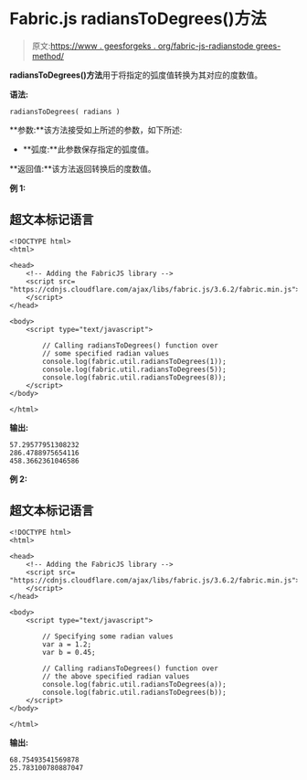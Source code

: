 # Fabric.js radiansToDegrees()方法

> 原文:[https://www . geesforgeks . org/fabric-js-radianstode grees-method/](https://www.geeksforgeeks.org/fabric-js-radianstodegrees-method/)

**radiansToDegrees()方法**用于将指定的弧度值转换为其对应的度数值。

**语法:**

```
radiansToDegrees( radians )
```

**参数:**该方法接受如上所述的参数，如下所述:

*   **弧度:**此参数保存指定的弧度值。

**返回值:**该方法返回转换后的度数值。

**例 1:**

## 超文本标记语言

```
<!DOCTYPE html>
<html>

<head>
    <!-- Adding the FabricJS library -->
    <script src=
"https://cdnjs.cloudflare.com/ajax/libs/fabric.js/3.6.2/fabric.min.js">
    </script>
</head>

<body>
    <script type="text/javascript">

        // Calling radiansToDegrees() function over
        // some specified radian values
        console.log(fabric.util.radiansToDegrees(1));
        console.log(fabric.util.radiansToDegrees(5));
        console.log(fabric.util.radiansToDegrees(8));
    </script>
</body>

</html>
```

**输出:**

```
57.29577951308232
286.4788975654116
458.3662361046586
```

**例 2:**

## 超文本标记语言

```
<!DOCTYPE html>
<html>

<head>
    <!-- Adding the FabricJS library -->
    <script src=
"https://cdnjs.cloudflare.com/ajax/libs/fabric.js/3.6.2/fabric.min.js">
    </script>
</head>

<body>
    <script type="text/javascript">

        // Specifying some radian values
        var a = 1.2;
        var b = 0.45;

        // Calling radiansToDegrees() function over
        // the above specified radian values
        console.log(fabric.util.radiansToDegrees(a));
        console.log(fabric.util.radiansToDegrees(b));
    </script>
</body>

</html>
```

**输出:**

```
68.75493541569878
25.783100780887047
```